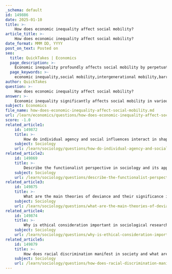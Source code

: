 ```yaml
---
_schema: default
id: 149886
date: 2025-01-10
title: >-
    How does economic inequality affect social mobility?
article_title: >-
    How does economic inequality affect social mobility?
date_format: MMM DD, YYYY
post_on_text: Posted on
seo:
  title: QuickTakes | Economics
  page_description: >-
    Economic inequality profoundly affects social mobility by perpetuating intergenerational wealth disparities, creating barriers to upward movement, and reinforcing systemic inequalities in access to education and professional opportunities.
  page_keywords: >-
    economic inequality,social mobility,intergenerational mobility,barriers to opportunity,systemic inequalities,wealth disparity,socioeconomic status,education access,employment opportunities,global inequality
author: QuickTakes
question: >-
    How does economic inequality affect social mobility?
answer: >-
    Economic inequality significantly affects social mobility in various ways, primarily through the mechanisms of intergenerational mobility, barriers to opportunity, and systemic inequalities.\n\n1. **Intergenerational Mobility**: Economic inequality perpetuates intergenerational inequality, where the wealth and socioeconomic status of parents heavily influence the economic prospects of their children. In societies with high economic inequality, such as the United States, there is a notable persistence of advantage across generations. For instance, studies indicate that average black households hold less than one-tenth the net worth of average white households, which not only limits immediate opportunities for children from disadvantaged backgrounds but also has long-term implications for wealth accumulation and social mobility across generations.\n\n2. **Barriers to Social Mobility**: High levels of wealth inequality create significant barriers to social mobility. In more unequal societies, individuals from lower socioeconomic backgrounds face greater challenges in ascending to higher income brackets. This is evidenced by research showing that intergenerational income mobility is reduced in countries with greater income inequality. Consequently, individuals from lower-income families are less likely to improve their economic status compared to those in more equitable societies.\n\n3. **Systemic Inequalities**: The persistence of social class inequality in access to education and professional opportunities further exacerbates the effects of economic inequality on social mobility. For example, a report by the Social Mobility Commission highlighted that many professionals, such as doctors and journalists, come from privileged backgrounds, indicating that social mobility is often limited by one's starting point in the social hierarchy. Additionally, factors such as gender, race, and ethnicity intersect with education and resource access, creating systemic barriers that further restrict opportunities for marginalized groups.\n\n4. **Factors Influencing Mobility**: Various factors, including access to quality education, healthcare, and employment opportunities, play a crucial role in determining social mobility. The World Economic Forum's index on countries considers these factors, suggesting that nations with better access to education and social protection tend to have higher rates of social mobility. Conversely, in environments where economic inequality is pronounced, these opportunities are often concentrated among the wealthy, further entrenching social stratification.\n\nIn summary, economic inequality creates a cycle that limits social mobility by reinforcing existing disparities in wealth, education, and opportunity. Addressing these inequalities is essential for promoting greater social mobility and ensuring that individuals have the chance to improve their socioeconomic status, regardless of their background.
subject: Economics
file_name: how-does-economic-inequality-affect-social-mobility.md
url: /learn/economics/questions/how-does-economic-inequality-affect-social-mobility
score: -1.0
related_article1:
    id: 149872
    title: >-
        How do individual agency and social influences interact in shaping behavior?
    subject: Sociology
    url: /learn/sociology/questions/how-do-individual-agency-and-social-influences-interact-in-shaping-behavior
related_article2:
    id: 149869
    title: >-
        Describe the functionalist perspective in sociology and its application to understanding society.
    subject: Sociology
    url: /learn/sociology/questions/describe-the-functionalist-perspective-in-sociology-and-its-application-to-understanding-society
related_article3:
    id: 149875
    title: >-
        What are the main theories of deviance and their significance in understanding societal norms?
    subject: Sociology
    url: /learn/sociology/questions/what-are-the-main-theories-of-deviance-and-their-significance-in-understanding-societal-norms
related_article4:
    id: 149874
    title: >-
        Why is ethical consideration important in sociological research?
    subject: Sociology
    url: /learn/sociology/questions/why-is-ethical-consideration-important-in-sociological-research
related_article5:
    id: 149879
    title: >-
        How does racial discrimination manifest in society and what are its social implications?
    subject: Sociology
    url: /learn/sociology/questions/how-does-racial-discrimination-manifest-in-society-and-what-are-its-social-implications
---
```


&nbsp;